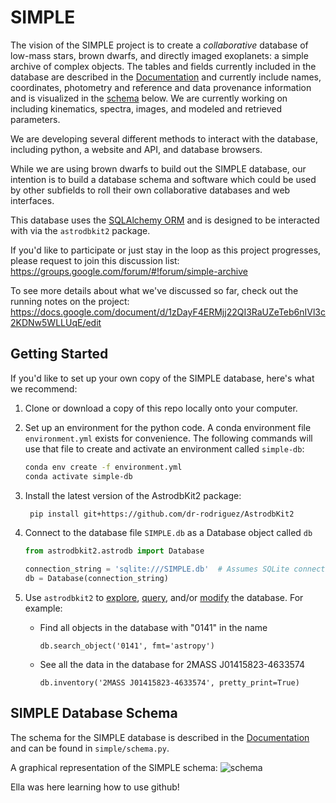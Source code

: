 # SIMPLE

The vision of the SIMPLE project is to create a *collaborative* database of low-mass stars, brown dwarfs, and directly 
imaged exoplanets: a simple archive of complex objects. The tables and fields currently included in the 
database are described in the [Documentation](documentation/README.md) 
and currently include names, coordinates, photometry and reference and data provenance information and is visualized 
in the [schema](#simple-database-schema) below. 
We are currently working on including kinematics, spectra, images, and modeled and retrieved parameters. 

We are developing several different methods to interact with the database, including python, a website and API, and 
database browsers.

While we are using brown dwarfs to build out the SIMPLE database, our intention is to build a database schema and 
software which could be used by other subfields to roll their own collaborative databases and web interfaces.

This database uses the [SQLAlchemy ORM](https://docs.sqlalchemy.org/en/14/orm/index.html) and is designed to be
interacted with via the `astrodbkit2` package.

If you'd like to participate or just stay in the loop as this project progresses, please request to join this discussion
 list:
https://groups.google.com/forum/#!forum/simple-archive

To see more details about what we've discussed so far, check out the running notes on the project: 
https://docs.google.com/document/d/1zDayF4ERMjj22QI3RaUZeTeb6nIVl3c2KDNw5WLLUqE/edit

## Getting Started

If you'd like to set up your own copy of the SIMPLE database, here's what we recommend:

1. Clone or download a copy of this repo locally onto your computer.

2. Set up an environment for the python code. 
A conda environment file `environment.yml` exists for convenience. The following commands will use that file to create and activate an 
   environment called `simple-db`:

    ```bash
    conda env create -f environment.yml
    conda activate simple-db
    ```
    
3. Install the latest version of the AstrodbKit2 package:
    
    ```bash
     pip install git+https://github.com/dr-rodriguez/AstrodbKit2
     ```

3. Connect to the database file `SIMPLE.db` as a Database object called `db`

    ```python
    from astrodbkit2.astrodb import Database
    
    connection_string = 'sqlite:///SIMPLE.db'  # Assumes SQLite connection to database in local folder
    db = Database(connection_string)
    ```

4. Use `astrodbkit2` to [explore](https://astrodbkit2.readthedocs.io/en/latest/#exploring-the-schema), [query](https://astrodbkit2.readthedocs.io/en/latest/#querying-the-database), and/or [modify](https://astrodbkit2.readthedocs.io/en/latest/#modifying-data) the database.
For example:
    - Find all objects in the database with "0141" in the name
        ```
        db.search_object('0141', fmt='astropy')
        ```
    
    - See all the data in the database for 2MASS J01415823-4633574

        ```
        db.inventory('2MASS J01415823-4633574', pretty_print=True)
        ```

    
## SIMPLE Database Schema

The schema for the SIMPLE database is described
in the [Documentation](documentation) and can be found in `simple/schema.py`.

A graphical representation of the SIMPLE schema:
![schema](documentation/figures/schema.png)

Ella was here learning how to use github!
